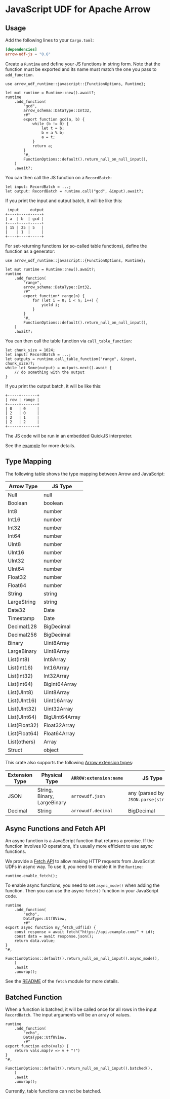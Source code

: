 # JavaScript UDF for Apache Arrow

## Usage

Add the following lines to your `Cargo.toml`:

```toml
[dependencies]
arrow-udf-js = "0.6"
```

Create a `Runtime` and define your JS functions in string form.
Note that the function must be exported and its name must match the one you pass to `add_function`.

```rust,ignore
use arrow_udf_runtime::javascript::{FunctionOptions, Runtime};

let mut runtime = Runtime::new().await?;
runtime
    .add_function(
        "gcd",
        arrow_schema::DataType::Int32,
        r#"
        export function gcd(a, b) {
            while (b != 0) {
                let t = b;
                b = a % b;
                a = t;
            }
            return a;
        }
        "#,
        FunctionOptions::default().return_null_on_null_input(),
    )
    .await?;
```

You can then call the JS function on a `RecordBatch`:

```rust,ignore
let input: RecordBatch = ...;
let output: RecordBatch = runtime.call("gcd", &input).await?;
```

If you print the input and output batch, it will be like this:

```text
 input     output
+----+----+-----+
| a  | b  | gcd |
+----+----+-----+
| 15 | 25 | 5   |
|    | 1  |     |
+----+----+-----+
```

For set-returning functions (or so-called table functions), define the function as a generator:

```rust,ignore
use arrow_udf_runtime::javascript::{FunctionOptions, Runtime};

let mut runtime = Runtime::new().await?;
runtime
    .add_function(
        "range",
        arrow_schema::DataType::Int32,
        r#"
        export function* range(n) {
            for (let i = 0; i < n; i++) {
                yield i;
            }
        }
        "#,
        FunctionOptions::default().return_null_on_null_input(),
    )
    .await?;
```

You can then call the table function via `call_table_function`:

```rust,ignore
let chunk_size = 1024;
let input: RecordBatch = ...;
let outputs = runtime.call_table_function("range", &input, chunk_size)?;
while let Some(output) = outputs.next().await {
    // do something with the output
}
```

If you print the output batch, it will be like this:

```text
+-----+-------+
| row | range |
+-----+-------+
| 0   | 0     |
| 2   | 0     |
| 2   | 1     |
| 2   | 2     |
+-----+-------+
```

The JS code will be run in an embedded QuickJS interpreter.

See the [example](examples/js.rs) for more details.

## Type Mapping

The following table shows the type mapping between Arrow and JavaScript:

| Arrow Type            | JS Type        |
| --------------------- | -------------- |
| Null                  | null           |
| Boolean               | boolean        |
| Int8                  | number         |
| Int16                 | number         |
| Int32                 | number         |
| Int64                 | number         |
| UInt8                 | number         |
| UInt16                | number         |
| UInt32                | number         |
| UInt64                | number         |
| Float32               | number         |
| Float64               | number         |
| String                | string         |
| LargeString           | string         |
| Date32                | Date           |
| Timestamp             | Date           |
| Decimal128            | BigDecimal     |
| Decimal256            | BigDecimal     |
| Binary                | Uint8Array     |
| LargeBinary           | Uint8Array     |
| List(Int8)            | Int8Array      |
| List(Int16)           | Int16Array     |
| List(Int32)           | Int32Array     |
| List(Int64)           | BigInt64Array  |
| List(UInt8)           | Uint8Array     |
| List(UInt16)          | Uint16Array    |
| List(UInt32)          | Uint32Array    |
| List(UInt64)          | BigUint64Array |
| List(Float32)         | Float32Array   |
| List(Float64)         | Float64Array   |
| List(others)          | Array          |
| Struct                | object         |

This crate also supports the following [Arrow extension types](https://arrow.apache.org/docs/format/Columnar.html#extension-types):

| Extension Type | Physical Type               | `ARROW:extension:name` | JS Type       |
| -------------- | --------------------------- | ---------------------- | ------------- |
| JSON           | String, Binary, LargeBinary | `arrowudf.json`        | any (parsed by `JSON.parse(string)`) |
| Decimal        | String                      | `arrowudf.decimal`     | BigDecimal    |

## Async Functions and Fetch API

An async function is a JavaScript function that returns a promise. If the function involves IO operations, it's usually more efficient to use async functions.

We provide a [Fetch API](https://developer.mozilla.org/en-US/docs/Web/API/Fetch_API) to allow making HTTP requests from JavaScript UDFs in async way. To use it, you need to enable it in the `Runtime`:

```rust,ignore
runtime.enable_fetch();
```

To enable async functions, you need to set `async_mode()` when adding the function. Then you can use the async `fetch()` function in your JavaScript code.

```rust,ignore
runtime
    .add_function(
        "echo",
        DataType::Utf8View,
        r#"
export async function my_fetch_udf(id) {
    const response = await fetch("https://api.example.com/" + id);
    const data = await response.json();
    return data.value;
}
"#,
        FunctionOptions::default().return_null_on_null_input().async_mode(),
    )
    .await
    .unwrap();
```

See the [README](src/fetch/README.md) of the `fetch` module for more details.

## Batched Function

When a function is batched, it will be called once for all rows in the input `RecordBatch`. The input arguments will be an array of values.


```rust,ignore
runtime
    .add_function(
        "echo",
        DataType::Utf8View,
        r#"
export function echo(vals) {
    return vals.map(v => v + "!")
}
"#,
        FunctionOptions::default().return_null_on_null_input().batched(),
    )
    .await
    .unwrap();
```

Currently, table functions can not be batched.
